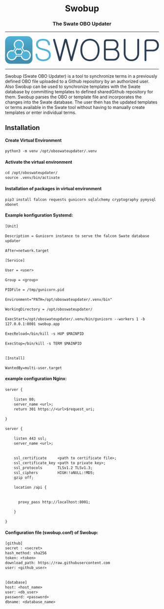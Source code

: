 <h1 align="center">Swobup</h1>
<h3 align="center">The Swate OBO Updater</h3>

---

<p align="center">
<img alt="Logo Banner" src="https://raw.githubusercontent.com/Zerskk/Branding/master/logos/Swobup/logo-text/logo-blue-text.png"/>

---

Swobup (Swate OBO Updater) is a tool to synchronize terms in a previously defined OBO file uploaded to a Github repository by an authorized user. Also Swobup can be used to synchronize templates with the Swate database by committing templates to defined sharedGithub repository for them. 
Swobup parses the OBO or template file and incorporates the changes into the Swate database. The user then has the updated templates or terms available in the Swate tool without having to manually create templates or enter individual terms.


## Installation

#### Create Virtual Environment
```
python3 -m venv /opt/oboswateupdater/.venv

```

#### Activate the virtual environment
```
cd /opt/oboswateupdater/
source .venv/bin/activate
```

#### Installation of packages in virtual environment
```
pip3 install falcon requests gunicorn sqlalchemy cryptography pymysql obonet
```

#### Example konfiguration Systemd:

```
[Unit]

Description = Gunicorn instance to serve the falcon Swate database updater

After=network.target

[Service]

User = <user>

Group = <group>

PIDFile = /tmp/gunicorn.pid

Environment="PATH=/opt/oboswateupdater/.venv/bin"

WorkingDirectory = /opt/oboswateupdater/

ExecStart=/opt/oboswateupdater/.venv/bin/gunicorn --workers 1 -b 127.0.0.1:8001 swobup.app

ExecReload=/bin/kill -s HUP $MAINPID

ExecStop=/bin/kill -s TERM $MAINPID


[Install]

WantedBy=multi-user.target

```

#### example configuration Nginx:

```
server {

    listen 80;
    server_name <url>;
    return 301 https://<url>$request_uri;

}

server {

    listen 443 ssl;
    server_name <url>;


    ssl_certificate     <path to certificate file>;
    ssl_certificate_key <path to private key>;
    ssl_protocols       TLSv1.2 TLSv1.3;
    ssl_ciphers         HIGH:!aNULL:!MD5;
    gzip off;

    location /api {


      proxy_pass http://localhost:8001;

    }

}

```

#### Configuration file (swobup.conf) of Swobup:

```
[github]
secret : <secret>
hash_method: sha256
token: <token>
download_path: https://raw.githubusercontent.com
user: <github_user>


[database]
host: <host_name>
user: <db_user>
password: <password>
dbname: <database_name>

```
